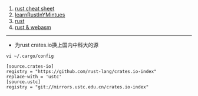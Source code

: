 1. [rust cheat sheet](https://cheats.rs)
2. [learnRustInYMintues](./learnRustInYMintues.md)
2. [rust](./rust2.md)
3. [rust & webasm](https://rustwasm.github.io/docs/book/introduction.html)



----

 - 为rust crates.io换上国内中科大的源

```
vi ~/.cargo/config

[source.crates-io]
registry = "https://github.com/rust-lang/crates.io-index"
replace-with = 'ustc'
[source.ustc]
registry = "git://mirrors.ustc.edu.cn/crates.io-index"
```
